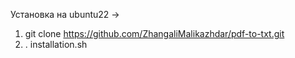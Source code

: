 Установка на ubuntu22 ->
1) git clone https://github.com/ZhangaliMalikazhdar/pdf-to-txt.git
2) . installation.sh
